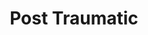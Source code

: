 ---
title: "Post Traumatic"
artist: "I-Prevail"
yor: "04.29.2019"
genre: "Melodic Metalcore / Pop Metal"
excerpt: ""
coverImage: "/assets/blog/i-prevail-trauma/cover.jpg"
ogImage:
  url: ""
---